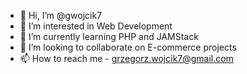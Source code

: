 - 👋 Hi, I’m @gwojcik7
- 👀 I’m interested in Web Development
- 🌱 I’m currently learning PHP and JAMStack
- 💞️ I’m looking to collaborate on E-commerce projects
- 📫 How to reach me - grzegorz.wojcik7@gmail.com

<!---
gwojcik7/gwojcik7 is a ✨ special ✨ repository because its `README.md` (this file) appears on your GitHub profile.
You can click the Preview link to take a look at your changes.
--->
